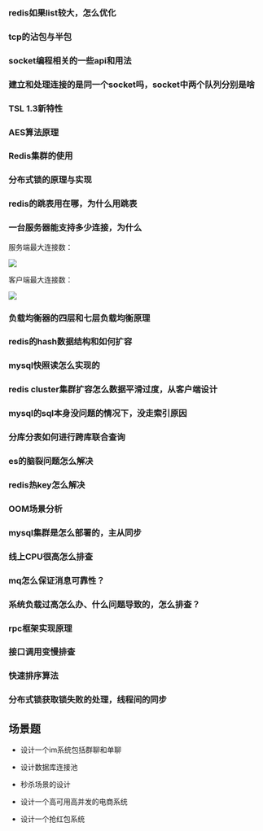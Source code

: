 ### redis如果list较大，怎么优化

### tcp的沾包与半包

### socket编程相关的一些api和用法

### 建立和处理连接的是同一个socket吗，socket中两个队列分别是啥

### TSL 1.3新特性

### AES算法原理

### Redis集群的使用

### 分布式锁的原理与实现

### redis的跳表用在哪，为什么用跳表

### 一台服务器能支持多少连接，为什么

服务端最大连接数：

![](https://user-gold-cdn.xitu.io/2020/6/13/172ad92de262ebfa?imageView2/0/w/1280/h/960/format/webp/ignore-error/1)



客户端最大连接数：

![](https://user-gold-cdn.xitu.io/2020/6/13/172ad92dfe3185c6?imageView2/0/w/1280/h/960/format/webp/ignore-error/1)



### 负载均衡器的四层和七层负载均衡原理

### redis的hash数据结构和如何扩容

### mysql快照读怎么实现的

### redis cluster集群扩容怎么数据平滑过度，从客户端设计

### mysql的sql本身没问题的情况下，没走索引原因

### 分库分表如何进行跨库联合查询

### es的脑裂问题怎么解决

### redis热key怎么解决

### OOM场景分析

### mysql集群是怎么部署的，主从同步

### 线上CPU很高怎么排查

### mq怎么保证消息可靠性？

### 系统负载过高怎么办、什么问题导致的，怎么排查？

### rpc框架实现原理

### 接口调用变慢排查

### 快速排序算法

### 分布式锁获取锁失败的处理，线程间的同步

## 场景题

- 设计一个im系统包括群聊和单聊

- 设计数据库连接池

- 秒杀场景的设计

- 设计一个高可用高并发的电商系统

- 设计一个抢红包系统
